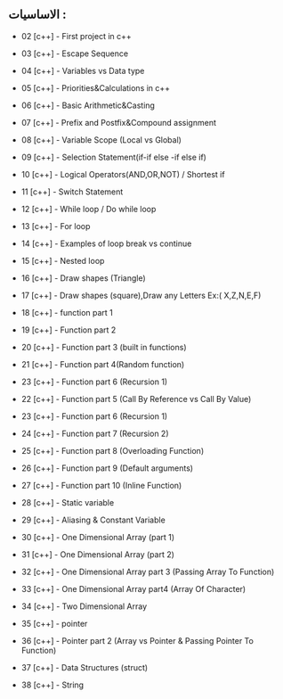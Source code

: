 ## الاساسيات :

 - 02 [c++] - First project in c++



- 03 [c++] - Escape Sequence



- 04 [c++] - Variables vs Data type



- 05 [c++] - Priorities&Calculations in c++



- 06 [c++] - Basic Arithmetic&Casting



- 07 [c++] - Prefix and Postfix&Compound assignment



- 08 [c++] - Variable Scope (Local vs Global)



- 09 [c++] - Selection Statement(if-if else -if else if)



- 10 [c++] - Logical Operators(AND,OR,NOT) / Shortest if



- 11 [c++] - Switch Statement



- 12 [c++] - While loop / Do while loop



- 13 [c++] - For loop



- 14 [c++] - Examples of loop break vs continue



- 15 [c++] - Nested loop



- 16 [c++] - Draw shapes (Triangle)



- 17 [c++] - Draw shapes (square),Draw any Letters Ex:( X,Z,N,E,F)



- 18 [c++] - function part 1



- 19 [c++] - Function part 2



- 20 [c++] - Function part 3 (built in functions)



- 21 [c++] - Function part 4(Random function)



- 23 [c++] - Function part 6 (Recursion 1)



- 22 [c++] - Function part 5 (Call By Reference vs Call By Value)



- 23 [c++] - Function part 6 (Recursion 1)



- 24 [c++] - Function part 7 (Recursion 2)



- 25 [c++] - Function part 8 (Overloading Function)



- 26 [c++] - Function part 9 (Default arguments)



- 27 [c++] - Function part 10 (Inline Function)



- 28 [c++] - Static variable



- 29 [c++] - Aliasing & Constant Variable



- 30 [c++] - One Dimensional Array (part 1)



- 31 [c++] - One Dimensional Array (part 2)



- 32 [c++] - One Dimensional Array part 3 (Passing Array To Function)



- 33 [c++] - One Dimensional Array part4 (Array Of Character)



- 34 [c++] - Two Dimensional Array



- 35 [c++] - pointer



- 36 [c++] - Pointer part 2 (Array vs Pointer & Passing Pointer To Function)



- 37 [c++] - Data Structures (struct)



- 38 [c++] - String


## 
##
##
##